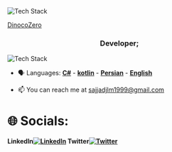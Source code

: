 <div class="artist-container">
  <img src="https://images5.alphacoders.com/108/1087262.jpg" alt="Tech Stack" />
  <p class="artist-name"><a href="https://www.deviantart.com/dinocozero" target="_blank">DinocoZero</a></p>
</div>
<h3 align="center">Developer;</h3>

<p align="left"><img src="https://skillicons.dev/icons?i=androidstudio,git,github,cs,kotlin&perline=16" alt="Tech Stack" /> </p>

- 🗣 Languages: **[C#](https://learn.microsoft.com/en-us/dotnet/csharp/)** - **[kotlin](https://kotlinlang.org/)** - **[Persian](https://en.wikipedia.org/wiki/Persian_language/)** - **[English](https://en.wikipedia.org/wiki/English_language/)**

- 📫 You can reach me at sajjadjlm1999@gmail.com
# 🌐 Socials:
<b>LinkedIn<b>[![LinkedIn](https://skillicons.dev/icons?i=linkedin)](https://www.linkedin.com/in/sajjad-jalilyan-50921b239/)
Twitter[![Twitter](https://skillicons.dev/icons?i=twitter)](https://twitter.com/SajjadJln)
